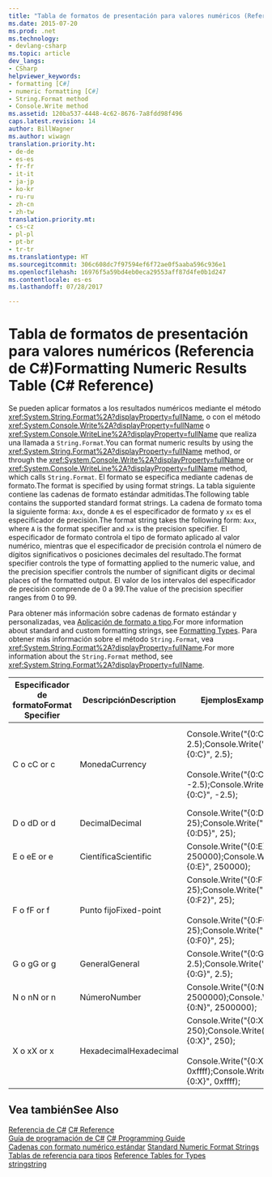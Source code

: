 ```yaml
---
title: "Tabla de formatos de presentación para valores numéricos (Referencia de C#)"
ms.date: 2015-07-20
ms.prod: .net
ms.technology:
- devlang-csharp
ms.topic: article
dev_langs:
- CSharp
helpviewer_keywords:
- formatting [C#]
- numeric formatting [C#]
- String.Format method
- Console.Write method
ms.assetid: 120ba537-4448-4c62-8676-7a8fdd98f496
caps.latest.revision: 14
author: BillWagner
ms.author: wiwagn
translation.priority.ht:
- de-de
- es-es
- fr-fr
- it-it
- ja-jp
- ko-kr
- ru-ru
- zh-cn
- zh-tw
translation.priority.mt:
- cs-cz
- pl-pl
- pt-br
- tr-tr
ms.translationtype: HT
ms.sourcegitcommit: 306c608dc7f97594ef6f72ae0f5aaba596c936e1
ms.openlocfilehash: 16976f5a59bd4eb0eca29553aff87d4fe0b1d247
ms.contentlocale: es-es
ms.lasthandoff: 07/28/2017

---
```

# <a name="formatting-numeric-results-table-c-reference"></a><span data-ttu-id="52ebb-102">Tabla de formatos de presentación para valores numéricos (Referencia de C#)</span><span class="sxs-lookup"><span data-stu-id="52ebb-102">Formatting Numeric Results Table (C# Reference)</span></span>
<span data-ttu-id="52ebb-103">Se pueden aplicar formatos a los resultados numéricos mediante el método <xref:System.String.Format%2A?displayProperty=fullName>, o con el método <xref:System.Console.Write%2A?displayProperty=fullName> o <xref:System.Console.WriteLine%2A?displayProperty=fullName> que realiza una llamada a `String.Format`.</span><span class="sxs-lookup"><span data-stu-id="52ebb-103">You can format numeric results by using the <xref:System.String.Format%2A?displayProperty=fullName> method, or through the <xref:System.Console.Write%2A?displayProperty=fullName> or <xref:System.Console.WriteLine%2A?displayProperty=fullName> method, which calls `String.Format`.</span></span> <span data-ttu-id="52ebb-104">El formato se especifica mediante cadenas de formato.</span><span class="sxs-lookup"><span data-stu-id="52ebb-104">The format is specified by using format strings.</span></span> <span data-ttu-id="52ebb-105">La tabla siguiente contiene las cadenas de formato estándar admitidas.</span><span class="sxs-lookup"><span data-stu-id="52ebb-105">The following table contains the supported standard format strings.</span></span> <span data-ttu-id="52ebb-106">La cadena de formato toma la siguiente forma: `Axx`, donde `A` es el especificador de formato y `xx` es el especificador de precisión.</span><span class="sxs-lookup"><span data-stu-id="52ebb-106">The format string takes the following form: `Axx`, where `A` is the format specifier and `xx` is the precision specifier.</span></span> <span data-ttu-id="52ebb-107">El especificador de formato controla el tipo de formato aplicado al valor numérico, mientras que el especificador de precisión controla el número de dígitos significativos o posiciones decimales del resultado.</span><span class="sxs-lookup"><span data-stu-id="52ebb-107">The format specifier controls the type of formatting applied to the numeric value, and the precision specifier controls the number of significant digits or decimal places of the formatted output.</span></span> <span data-ttu-id="52ebb-108">El valor de los intervalos del especificador de precisión comprende de 0 a 99.</span><span class="sxs-lookup"><span data-stu-id="52ebb-108">The value of the precision specifier ranges from 0 to 99.</span></span>  
  
 <span data-ttu-id="52ebb-109">Para obtener más información sobre cadenas de formato estándar y personalizadas, vea [Aplicación de formato a tipo](../../../standard/base-types/formatting-types.md).</span><span class="sxs-lookup"><span data-stu-id="52ebb-109">For more information about standard and custom formatting strings, see [Formatting Types](../../../standard/base-types/formatting-types.md).</span></span> <span data-ttu-id="52ebb-110">Para obtener más información sobre el método `String.Format`, vea <xref:System.String.Format%2A?displayProperty=fullName>.</span><span class="sxs-lookup"><span data-stu-id="52ebb-110">For more information about the `String.Format` method, see <xref:System.String.Format%2A?displayProperty=fullName>.</span></span>  
  
|<span data-ttu-id="52ebb-111">Especificador de formato</span><span class="sxs-lookup"><span data-stu-id="52ebb-111">Format Specifier</span></span>|<span data-ttu-id="52ebb-112">Descripción</span><span class="sxs-lookup"><span data-stu-id="52ebb-112">Description</span></span>|<span data-ttu-id="52ebb-113">Ejemplos</span><span class="sxs-lookup"><span data-stu-id="52ebb-113">Examples</span></span>|<span data-ttu-id="52ebb-114">Salida</span><span class="sxs-lookup"><span data-stu-id="52ebb-114">Output</span></span>|  
|----------------------|-----------------|--------------|------------|  
|<span data-ttu-id="52ebb-115">C o c</span><span class="sxs-lookup"><span data-stu-id="52ebb-115">C or c</span></span>|<span data-ttu-id="52ebb-116">Moneda</span><span class="sxs-lookup"><span data-stu-id="52ebb-116">Currency</span></span>|<span data-ttu-id="52ebb-117">Console.Write("{0:C}", 2.5);</span><span class="sxs-lookup"><span data-stu-id="52ebb-117">Console.Write("{0:C}", 2.5);</span></span><br /><br /> <span data-ttu-id="52ebb-118">Console.Write("{0:C}", -2.5);</span><span class="sxs-lookup"><span data-stu-id="52ebb-118">Console.Write("{0:C}", -2.5);</span></span>|<span data-ttu-id="52ebb-119">$2.50</span><span class="sxs-lookup"><span data-stu-id="52ebb-119">$2.50</span></span><br /><br /> <span data-ttu-id="52ebb-120">($2.50)</span><span class="sxs-lookup"><span data-stu-id="52ebb-120">($2.50)</span></span>|  
|<span data-ttu-id="52ebb-121">D o d</span><span class="sxs-lookup"><span data-stu-id="52ebb-121">D or d</span></span>|<span data-ttu-id="52ebb-122">Decimal</span><span class="sxs-lookup"><span data-stu-id="52ebb-122">Decimal</span></span>|<span data-ttu-id="52ebb-123">Console.Write("{0:D5}", 25);</span><span class="sxs-lookup"><span data-stu-id="52ebb-123">Console.Write("{0:D5}", 25);</span></span>|<span data-ttu-id="52ebb-124">00025</span><span class="sxs-lookup"><span data-stu-id="52ebb-124">00025</span></span>|  
|<span data-ttu-id="52ebb-125">E o e</span><span class="sxs-lookup"><span data-stu-id="52ebb-125">E or e</span></span>|<span data-ttu-id="52ebb-126">Científica</span><span class="sxs-lookup"><span data-stu-id="52ebb-126">Scientific</span></span>|<span data-ttu-id="52ebb-127">Console.Write("{0:E}", 250000);</span><span class="sxs-lookup"><span data-stu-id="52ebb-127">Console.Write("{0:E}", 250000);</span></span>|<span data-ttu-id="52ebb-128">2.500000E+005</span><span class="sxs-lookup"><span data-stu-id="52ebb-128">2.500000E+005</span></span>|  
|<span data-ttu-id="52ebb-129">F o f</span><span class="sxs-lookup"><span data-stu-id="52ebb-129">F or f</span></span>|<span data-ttu-id="52ebb-130">Punto fijo</span><span class="sxs-lookup"><span data-stu-id="52ebb-130">Fixed-point</span></span>|<span data-ttu-id="52ebb-131">Console.Write("{0:F2}", 25);</span><span class="sxs-lookup"><span data-stu-id="52ebb-131">Console.Write("{0:F2}", 25);</span></span><br /><br /> <span data-ttu-id="52ebb-132">Console.Write("{0:F0}", 25);</span><span class="sxs-lookup"><span data-stu-id="52ebb-132">Console.Write("{0:F0}", 25);</span></span>|<span data-ttu-id="52ebb-133">25.00</span><span class="sxs-lookup"><span data-stu-id="52ebb-133">25.00</span></span><br /><br /> <span data-ttu-id="52ebb-134">25</span><span class="sxs-lookup"><span data-stu-id="52ebb-134">25</span></span>|  
|<span data-ttu-id="52ebb-135">G o g</span><span class="sxs-lookup"><span data-stu-id="52ebb-135">G or g</span></span>|<span data-ttu-id="52ebb-136">General</span><span class="sxs-lookup"><span data-stu-id="52ebb-136">General</span></span>|<span data-ttu-id="52ebb-137">Console.Write("{0:G}", 2.5);</span><span class="sxs-lookup"><span data-stu-id="52ebb-137">Console.Write("{0:G}", 2.5);</span></span>|<span data-ttu-id="52ebb-138">2.5</span><span class="sxs-lookup"><span data-stu-id="52ebb-138">2.5</span></span>|  
|<span data-ttu-id="52ebb-139">N o n</span><span class="sxs-lookup"><span data-stu-id="52ebb-139">N or n</span></span>|<span data-ttu-id="52ebb-140">Número</span><span class="sxs-lookup"><span data-stu-id="52ebb-140">Number</span></span>|<span data-ttu-id="52ebb-141">Console.Write("{0:N}", 2500000);</span><span class="sxs-lookup"><span data-stu-id="52ebb-141">Console.Write("{0:N}", 2500000);</span></span>|<span data-ttu-id="52ebb-142">2,500,000.00</span><span class="sxs-lookup"><span data-stu-id="52ebb-142">2,500,000.00</span></span>|  
|<span data-ttu-id="52ebb-143">X o x</span><span class="sxs-lookup"><span data-stu-id="52ebb-143">X or x</span></span>|<span data-ttu-id="52ebb-144">Hexadecimal</span><span class="sxs-lookup"><span data-stu-id="52ebb-144">Hexadecimal</span></span>|<span data-ttu-id="52ebb-145">Console.Write("{0:X}", 250);</span><span class="sxs-lookup"><span data-stu-id="52ebb-145">Console.Write("{0:X}", 250);</span></span><br /><br /> <span data-ttu-id="52ebb-146">Console.Write("{0:X}", 0xffff);</span><span class="sxs-lookup"><span data-stu-id="52ebb-146">Console.Write("{0:X}", 0xffff);</span></span>|<span data-ttu-id="52ebb-147">FA</span><span class="sxs-lookup"><span data-stu-id="52ebb-147">FA</span></span><br /><br /> <span data-ttu-id="52ebb-148">FFFF</span><span class="sxs-lookup"><span data-stu-id="52ebb-148">FFFF</span></span>|  
  
## <a name="see-also"></a><span data-ttu-id="52ebb-149">Vea también</span><span class="sxs-lookup"><span data-stu-id="52ebb-149">See Also</span></span>  
 <span data-ttu-id="52ebb-150">[Referencia de C#](../../../csharp/language-reference/index.md) </span><span class="sxs-lookup"><span data-stu-id="52ebb-150">[C# Reference](../../../csharp/language-reference/index.md) </span></span>  
 <span data-ttu-id="52ebb-151">[Guía de programación de C#](../../../csharp/programming-guide/index.md) </span><span class="sxs-lookup"><span data-stu-id="52ebb-151">[C# Programming Guide](../../../csharp/programming-guide/index.md) </span></span>  
 <span data-ttu-id="52ebb-152">[Cadenas con formato numérico estándar](../../../standard/base-types/standard-numeric-format-strings.md) </span><span class="sxs-lookup"><span data-stu-id="52ebb-152">[Standard Numeric Format Strings](../../../standard/base-types/standard-numeric-format-strings.md) </span></span>  
 <span data-ttu-id="52ebb-153">[Tablas de referencia para tipos](../../../csharp/language-reference/keywords/reference-tables-for-types.md) </span><span class="sxs-lookup"><span data-stu-id="52ebb-153">[Reference Tables for Types](../../../csharp/language-reference/keywords/reference-tables-for-types.md) </span></span>  
 [<span data-ttu-id="52ebb-154">string</span><span class="sxs-lookup"><span data-stu-id="52ebb-154">string</span></span>](../../../csharp/language-reference/keywords/string.md)

